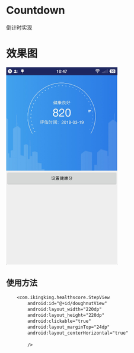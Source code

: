 # Countdown
倒计时实现

#  效果图
<img src="https://github.com/lianchaoyun/Healthscore/blob/master/729260E6A7346FD0062BC8FF1575FCCB.jpg" width=300></img>   


## 使用方法
        <com.ikingking.healthscore.StepView
            android:id="@+id/doughnutView"
            android:layout_width="220dp"
            android:layout_height="220dp"
            android:clickable="true"
            android:layout_marginTop="24dp"
            android:layout_centerHorizontal="true"

            />
